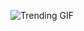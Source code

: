 
<!-- GIF_SECTION -->
![Trending GIF](https://media0.giphy.com/media/v1.Y2lkPThiYjIxNzcycjEyYXBhMXJqbXprODF6YmJidHIxeG0xOHpodHdibWdpZXQ0eTFoYiZlcD12MV9naWZzX3NlYXJjaCZjdD1n/ZVik7pBtu9dNS/giphy.gif)
<!-- END_GIF_SECTION -->
